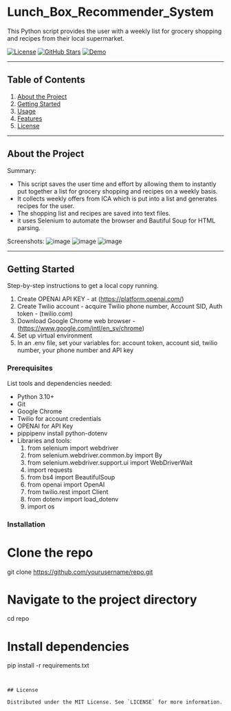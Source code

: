 # Lunch_Box_Recommender_System

This Python script  provides the user with a weekly list for grocery shopping and recipes from their local supermarket.


[![License](https://img.shields.io/badge/license-MIT-blue.svg)](LICENSE)
[![GitHub Stars](https://img.shields.io/github/stars/cajjster/lunch_box_planner.svg)](https://github.com/cajjster/lunch_box_planner/stargazers)
[![Demo](https://img.shields.io/badge/demo-live-brightgreen)](https://your-live-demo-link.com)

---

## Table of Contents

1. [About the Project](#about-the-project)
2. [Getting Started](#getting-started)
3. [Usage](#usage)
4. [Features](#features)
5. [License](#license)

---

## About the Project

Summary:
- This script saves the user time and effort by allowing them to instantly put together a list for grocery shopping and recipes on a weekly basis.
- It collects weekly offers from ICA which is put into a list and generates recipes for the user.
- The shopping list and recipes are saved into text files. 
- it uses Selenium to automate the browser and Bautiful Soup for HTML parsing.
  
Screenshots:
![image](https://github.com/user-attachments/assets/0f9c6bf5-36b7-4611-ad0d-bd1c8f5ad91c)
![image](https://github.com/user-attachments/assets/99403e4e-c228-4edb-86db-02dc25886b2a)
![image](https://github.com/user-attachments/assets/ae0c7ba4-a627-4528-8ce5-90bc180dd3d5)


---

## Getting Started

Step-by-step instructions to get a local copy running.
1. Create OPENAI API KEY - at (https://platform.openai.com/)
2. Create Twilio account - acquire Twilio phone number, Account SID, Auth token - (twilio.com)
3. Download Google Chrome web browser - (https://www.google.com/intl/en_sv/chrome)
4. Set up virtual environment
5. In an .env file, set your variables for: account token, account sid, twilio number, your phone number and API key

### Prerequisites

List tools and dependencies needed:
- Python 3.10+
- Git
- Google Chrome
- Twilio for account credentials
- OPENAI for API Key
- pippipenv install python-dotenv
- Libraries and tools:
    1) from selenium import webdriver
    2) from selenium.webdriver.common.by import By
    3) from selenium.webdriver.support.ui import WebDriverWait
    4) import requests
    5) from bs4 import BeautifulSoup
    6) from openai import OpenAI
    7) from twilio.rest import Client
    8) from dotenv import load_dotenv
    9) import os

### Installation

# Clone the repo
git clone https://github.com/yourusername/repo.git

# Navigate to the project directory
cd repo

# Install dependencies
pip install -r requirements.txt

```


## License

Distributed under the MIT License. See `LICENSE` for more information.
